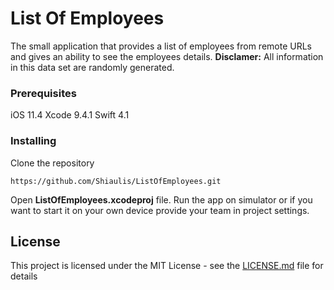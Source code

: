 # List Of Employees

The small application that provides a list of employees from remote URLs and gives an ability to see the employees details.
**Disclamer:** All information in this data set are randomly generated.

### Prerequisites

iOS 11.4
Xcode 9.4.1
Swift 4.1

### Installing

Clone the repository

```
https://github.com/Shiaulis/ListOfEmployees.git
```

Open **ListOfEmployees.xcodeproj** file.
Run the app on simulator or if you want to start it on your own device provide your team in project settings.

## License

This project is licensed under the MIT License - see the [LICENSE.md](LICENSE.md) file for details
